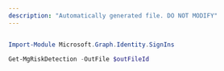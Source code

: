 ```yaml
---
description: "Automatically generated file. DO NOT MODIFY"
---
```


```powershell

Import-Module Microsoft.Graph.Identity.SignIns

Get-MgRiskDetection -OutFile $outFileId

```